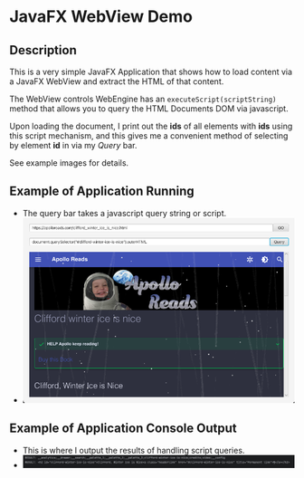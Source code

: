 # JavaFX WebView Demo

## Description

This is a very simple JavaFX Application that shows how to load content via a JavaFX WebView and extract the HTML of that content.

The WebView controls WebEngine has an ```executeScript(scriptString)``` method that allows you to query the HTML Documents DOM via javascript.

Upon loading the document, I print out the **ids** of all elements with **ids** using this script mechanism, and this gives me a convenient method of selecting by element **id** in via my *Query* bar.

See example images for details.

## Example of Application Running
* The query bar takes a javascript query string or script.
* ![AppRunning.png](images%2FAppRunning.png)

## Example of Application Console Output
* This is where I output the results of handling script queries.
* ![AppConsole.png](images%2FAppConsole.png)